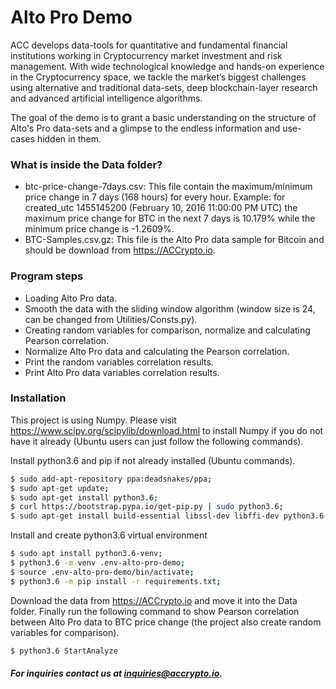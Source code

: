 # Alto Pro Demo

ACC develops data-tools for quantitative and fundamental financial institutions working in Cryptocurrency market investment and risk management. With wide technological knowledge and hands-on experience in the Cryptocurrency space, we tackle the market’s biggest challenges using alternative and traditional data-sets, deep blockchain-layer research and advanced artificial intelligence algorithms.

The goal of the demo is to grant a basic understanding on the structure of Alto's Pro data-sets and a glimpse to the endless information and use-cases hidden in them.

### What is inside the Data folder?
* btc-price-change-7days.csv: This file contain the maximum/minimum price change in 7 days (168 hours) for every hour. Example: for created_utc 1455145200 (February 10, 2016 11:00:00 PM UTC) the maximum price change for BTC in the next 7 days is 10.179% while the minimum price change is -1.2609%.
* BTC-Samples.csv.gz: This file is the Alto Pro data sample for Bitcoin and should be download from https://ACCrypto.io.

### Program steps
* Loading Alto Pro data.
* Smooth the data with the sliding window algorithm (window size is 24, can be changed from Utilities/Consts.py).
* Creating random variables for comparison, normalize and calculating Pearson correlation.
* Normalize Alto Pro data and calculating the Pearson correlation.
* Print the random variables correlation results.
* Print Alto Pro data variables correlation results.

### Installation
This project is using Numpy. Please visit https://www.scipy.org/scipylib/download.html to install Numpy if you do not have it already (Ubuntu users can just follow the following commands).

Install python3.6 and pip if not already installed (Ubuntu commands).

```sh
$ sudo add-apt-repository ppa:deadsnakes/ppa;
$ sudo apt-get update;
$ sudo apt-get install python3.6;
$ curl https://bootstrap.pypa.io/get-pip.py | sudo python3.6;
$ sudo apt-get install build-essential libssl-dev libffi-dev python3.6-dev;
```

Install and create python3.6 virtual environment

```sh
$ sudo apt install python3.6-venv;
$ python3.6 -m venv .env-alto-pro-demo;
$ source .env-alto-pro-demo/bin/activate;
$ python3.6 -m pip install -r requirements.txt;
```

Download the data from https://ACCrypto.io and move it into the Data folder.
Finally run the following command to show Pearson correlation between Alto Pro data to BTC price change (the project also create random variables for comparison).
```sh
$ python3.6 StartAnalyze
```

##### For inquiries contact us at inquiries@accrypto.io.